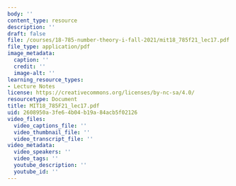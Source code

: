 ```yaml
---
body: ''
content_type: resource
description: ''
draft: false
file: /courses/18-785-number-theory-i-fall-2021/mit18_785f21_lec17.pdf
file_type: application/pdf
image_metadata:
  caption: ''
  credit: ''
  image-alt: ''
learning_resource_types:
- Lecture Notes
license: https://creativecommons.org/licenses/by-nc-sa/4.0/
resourcetype: Document
title: MIT18_785F21_lec17.pdf
uid: 2608950a-3fe6-4b04-b19a-84acb5f02126
video_files:
  video_captions_file: ''
  video_thumbnail_file: ''
  video_transcript_file: ''
video_metadata:
  video_speakers: ''
  video_tags: ''
  youtube_description: ''
  youtube_id: ''
---
```

